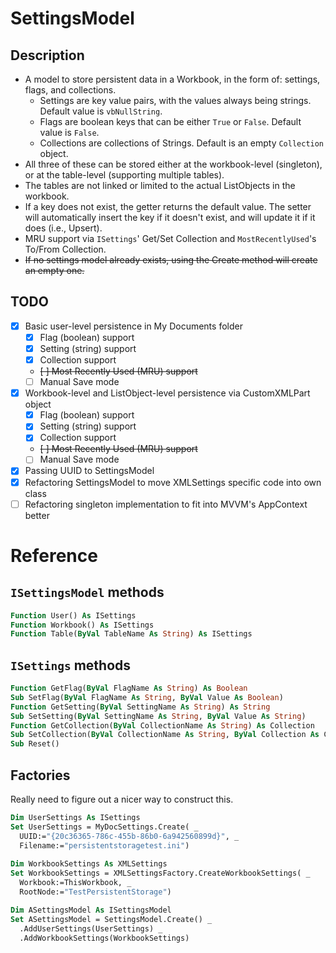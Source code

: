 # SettingsModel
## Description
- A model to store persistent data in a Workbook, in the form of: settings, flags, and collections.
  - Settings are key value pairs, with the values always being strings. Default value is `vbNullString`.
  - Flags are boolean keys that can be either `True` or `False`. Default value is `False`.
  - Collections are collections of Strings. Default is an empty `Collection` object.
- All three of these can be stored either at the workbook-level (singleton), or at the table-level (supporting multiple tables).
- The tables are not linked or limited to the actual ListObjects in the workbook.
- If a key does not exist, the getter returns the default value. The setter will automatically insert the key if it doesn't exist, and will update it if it does (i.e., Upsert).
- MRU support via `ISettings`' Get/Set Collection and `MostRecentlyUsed`'s To/From Collection.
- ~~If no settings model already exists, using the Create method will create an empty one.~~

## TODO
- [x] Basic user-level persistence in My Documents folder
  - [x] Flag (boolean) support
  - [x] Setting (string) support
  - [x] Collection support
  - ~~[ ] Most Recently Used (MRU) support~~
  - [ ] Manual Save mode
- [x] Workbook-level and ListObject-level persistence via CustomXMLPart object
  - [x] Flag (boolean) support
  - [x] Setting (string) support
  - [x] Collection support
  - ~~[ ] Most Recently Used (MRU) support~~
  - [ ] Manual Save mode
- [x] Passing UUID to SettingsModel
- [x] Refactoring SettingsModel to move XMLSettings specific code into own class
- [ ] Refactoring singleton implementation to fit into MVVM's AppContext better

# Reference
## `ISettingsModel` methods
```vb
Function User() As ISettings
Function Workbook() As ISettings
Function Table(ByVal TableName As String) As ISettings
```

## `ISettings` methods
```vb
Function GetFlag(ByVal FlagName As String) As Boolean
Sub SetFlag(ByVal FlagName As String, ByVal Value As Boolean)
Function GetSetting(ByVal SettingName As String) As String
Sub SetSetting(ByVal SettingName As String, ByVal Value As String)
Function GetCollection(ByVal CollectionName As String) As Collection
Sub SetCollection(ByVal CollectionName As String, ByVal Collection As Collection)
Sub Reset()
```

## Factories
Really need to figure out a nicer way to construct this.
```vb
Dim UserSettings As ISettings
Set UserSettings = MyDocSettings.Create( _
  UUID:="{20c36365-786c-455b-86b0-6a942560899d}", _
  Filename:="persistentstoragetest.ini")
    
Dim WorkbookSettings As XMLSettings
Set WorkbookSettings = XMLSettingsFactory.CreateWorkbookSettings( _
  Workbook:=ThisWorkbook, _
  RootNode:="TestPersistentStorage")

Dim ASettingsModel As ISettingsModel
Set ASettingsModel = SettingsModel.Create() _
  .AddUserSettings(UserSettings) _
  .AddWorkbookSettings(WorkbookSettings)
```
